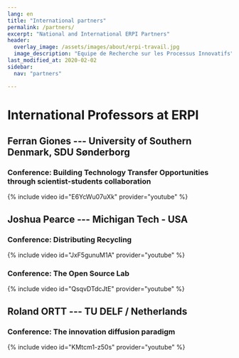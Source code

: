 ```yaml
---
lang: en
title: "International partners"
permalink: /partners/
excerpt: "National and International ERPI Partners"
header:
  overlay_image: /assets/images/about/erpi-travail.jpg
  image_description: "Equipe de Recherche sur les Processus Innovatifs"
last_modified_at: 2020-02-02
sidebar:
  nav: "partners"

---
```



# International Professors at ERPI  

## Ferran Giones --- University of Southern Denmark, SDU Sønderborg

### Conference: Building Technology Transfer Opportunities through scientist-students collaboration

{% include video id="E6YcWu07uXk" provider="youtube" %}



## Joshua Pearce --- Michigan Tech - USA

### Conference: Distributing Recycling

{% include video id="JxF5gunuM1A" provider="youtube" %}

### Conference: The Open Source Lab

{% include video id="QsqvDTdcJtE" provider="youtube" %}



## Roland ORTT --- TU DELF / Netherlands

### Conference: The innovation diffusion paradigm

{% include video id="KMtcm1-z50s" provider="youtube" %}




